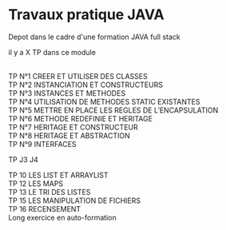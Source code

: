 
<h1> Travaux pratique JAVA </h1>

<p>
Depot dans le cadre d'une formation JAVA full stack <br>

il y a X TP dans ce module<br>

<br>
TP N°1	CREER ET UTILISER DES CLASSES <br>
TP N°2	INSTANCIATION ET CONSTRUCTEURS <br>
TP N°3	INSTANCES ET METHODES <br>
TP N°4	UTILISATION DE METHODES STATIC EXISTANTES <br>
TP N°5	METTRE EN PLACE LES REGLES DE L’ENCAPSULATION <br>
TP N°6	METHODE REDEFINIE ET HERITAGE <br>
TP N°7	HERITAGE ET CONSTRUCTEUR <br>
TP N°8	HERITAGE ET ABSTRACTION <br>
TP N°9	INTERFACES <br>

TP J3  J4 <br>

TP 10 LES LIST ET ARRAYLIST <br>
TP 12 LES MAPS <br>
TP 13 LE TRI DES LISTES<br>
TP 15 LES MANIPULATION DE FICHIERS<br>
TP 16 RECENSEMENT <br>
Long exercice en auto-formation
</p>
